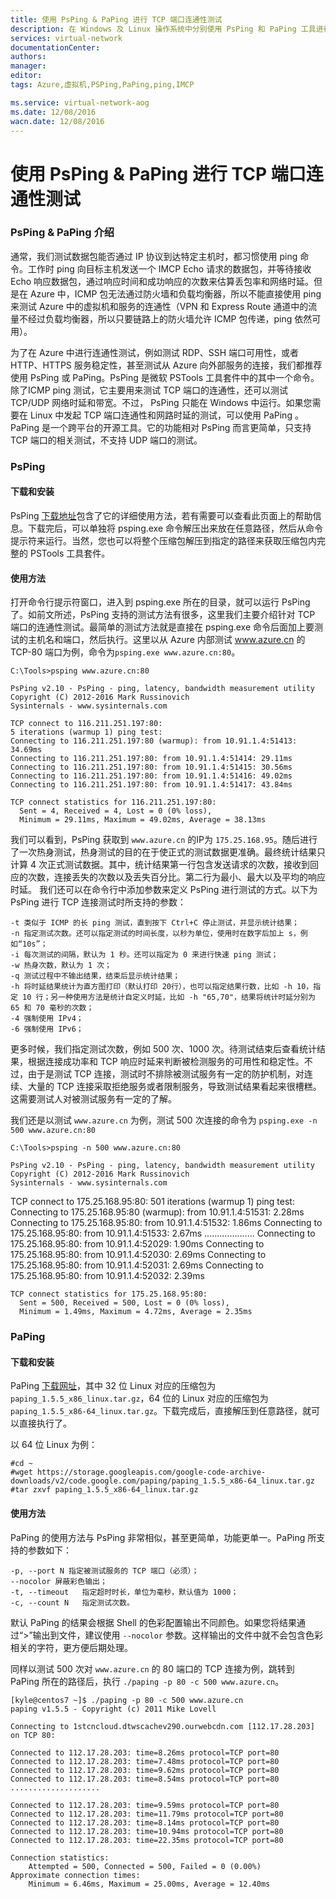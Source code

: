 ```yaml
---
title: 使用 PsPing & PaPing 进行 TCP 端口连通性测试
description: 在 Windows 及 Linux 操作系统中分别使用 PsPing 和 PaPing 工具进行 TCP 端口连通性测试
services: virtual-network
documentationCenter: 
authors: 
manager: 
editor: 
tags: Azure,虚拟机,PSPing,PaPing,ping,IMCP

ms.service: virtual-network-aog
ms.date: 12/08/2016
wacn.date: 12/08/2016
---
```


# 使用 PsPing & PaPing 进行 TCP 端口连通性测试 #

### PsPing & PaPing 介绍 ###

通常，我们测试数据包能否通过 IP 协议到达特定主机时，都习惯使用 ping 命令。工作时 ping 向目标主机发送一个 IMCP Echo 请求的数据包，并等待接收 Echo 响应数据包，通过响应时间和成功响应的次数来估算丢包率和网络时延。但是在 Azure 中，ICMP 包无法通过防火墙和负载均衡器，所以不能直接使用 ping 来测试 Azure 中的虚拟机和服务的连通性（VPN 和 Express Route 通道中的流量不经过负载均衡器，所以只要链路上的防火墙允许 ICMP 包传递，ping 依然可用）。

为了在 Azure 中进行连通性测试，例如测试 RDP、SSH 端口可用性，或者 HTTP、HTTPS 服务稳定性，甚至测试从 Azure 向外部服务的连接，我们都推荐使用 PsPing 或 PaPing。PsPing 是微软 PSTools 工具套件中的其中一个命令。除了ICMP ping 测试，它主要用来测试 TCP 端口的连通性，还可以测试 TCP/UDP 网络时延和带宽。不过， PsPing 只能在 Windows 中运行。如果您需要在 Linux 中发起 TCP 端口连通性和网路时延的测试，可以使用 PaPing 。PaPing 是一个跨平台的开源工具。它的功能相对 PsPing 而言更简单，只支持 TCP 端口的相关测试，不支持 UDP 端口的测试。

### PsPing ###

#### 下载和安装 ####

PsPing [下载地址](https://technet.microsoft.com/zh-cn/sysinternals/jj729731.aspx)包含了它的详细使用方法，若有需要可以查看此页面上的帮助信息。下载完后，可以单独将 psping.exe 命令解压出来放在任意路径，然后从命令提示符来运行。当然，您也可以将整个压缩包解压到指定的路径来获取压缩包内完整的 PSTools 工具套件。

#### 使用方法 ####

打开命令行提示符窗口，进入到 psping.exe 所在的目录，就可以运行 PsPing 了。如前文所述，PsPing 支持的测试方法有很多，这里我们主要介绍针对 TCP 端口的连通性测试。最简单的测试方法就是直接在 psping.exe 命令后面加上要测试的主机名和端口，然后执行。这里以从 Azure 内部测试 www.azure.cn 的 TCP-80 端口为例，命令为`psping.exe www.azure.cn:80`。

	C:\Tools>psping www.azure.cn:80
	
	PsPing v2.10 - PsPing - ping, latency, bandwidth measurement utility
	Copyright (C) 2012-2016 Mark Russinovich
	Sysinternals - www.sysinternals.com
	
	TCP connect to 116.211.251.197:80:
	5 iterations (warmup 1) ping test:
	Connecting to 116.211.251.197:80 (warmup): from 10.91.1.4:51413: 34.69ms
	Connecting to 116.211.251.197:80: from 10.91.1.4:51414: 29.11ms
	Connecting to 116.211.251.197:80: from 10.91.1.4:51415: 30.56ms
	Connecting to 116.211.251.197:80: from 10.91.1.4:51416: 49.02ms
	Connecting to 116.211.251.197:80: from 10.91.1.4:51417: 43.84ms
	
	TCP connect statistics for 116.211.251.197:80:
	  Sent = 4, Received = 4, Lost = 0 (0% loss),
	  Minimum = 29.11ms, Maximum = 49.02ms, Average = 38.13ms

我们可以看到，PsPing 获取到 `www.azure.cn` 的IP为 `175.25.168.95`。随后进行了一次热身测试，热身测试的目的在于使正式的测试数据更准确。最终统计结果只计算 4 次正式测试数据。其中，统计结果第一行包含发送请求的次数，接收到回应的次数，连接丢失的次数以及丢失百分比。第二行为最小、最大以及平均的响应时延。
我们还可以在命令行中添加参数来定义 PsPing 进行测试的方式。以下为 PsPing 进行 TCP 连接测试时所支持的参数：

	-t 类似于 ICMP 的长 ping 测试，直到按下 Ctrl+C 停止测试，并显示统计结果；
	-n 指定测试次数。还可以指定测试的时间长度，以秒为单位，使用时在数字后加上 s，例如“10s”；
	-i 每次测试的间隔，默认为 1 秒。还可以指定为 0 来进行快速 ping 测试；
	-w 热身次数，默认为 1 次；
	-q 测试过程中不输出结果，结束后显示统计结果；
	-h 将时延结果统计为直方图打印（默认打印 20行），也可以指定结果行数，比如 -h 10，指定 10 行；另一种使用方法是统计自定义时延，比如 -h "65,70"，结果将统计时延分别为 65 和 70 毫秒的次数；
	-4 强制使用 IPv4；
	-6 强制使用 IPv6；

更多时候，我们指定测试次数，例如 500 次、1000 次。待测试结束后查看统计结果，根据连接成功率和 TCP 响应时延来判断被检测服务的可用性和稳定性。不过，由于是测试 TCP 连接，测试时不排除被测试服务有一定的防护机制，对连续、大量的 TCP 连接采取拒绝服务或者限制服务，导致测试结果看起来很槽糕。这需要测试人对被测试服务有一定的了解。

我们还是以测试 `www.azure.cn` 为例，测试 500 次连接的命令为 `psping.exe -n 500 www.azure.cn:80`

	C:\Tools>psping -n 500 www.azure.cn:80
	
	PsPing v2.10 - PsPing - ping, latency, bandwidth measurement utility
	Copyright (C) 2012-2016 Mark Russinovich
	Sysinternals - www.sysinternals.com
	
TCP connect to 175.25.168.95:80:
	501 iterations (warmup 1) ping test:
	Connecting to 175.25.168.95:80 (warmup): from 10.91.1.4:51531: 2.28ms
	Connecting to 175.25.168.95:80: from 10.91.1.4:51532: 1.86ms
	Connecting to 175.25.168.95:80: from 10.91.1.4:51533: 2.67ms
	....................
	Connecting to 175.25.168.95:80: from 10.91.1.4:52029: 1.90ms
	Connecting to 175.25.168.95:80: from 10.91.1.4:52030: 2.69ms
	Connecting to 175.25.168.95:80: from 10.91.1.4:52031: 2.69ms
	Connecting to 175.25.168.95:80: from 10.91.1.4:52032: 2.39ms
	
	TCP connect statistics for 175.25.168.95:80:
	  Sent = 500, Received = 500, Lost = 0 (0% loss),
	  Minimum = 1.49ms, Maximum = 4.72ms, Average = 2.35ms

### PaPing ###

#### 下载和安装 ####

PaPing [下载网址](https://code.google.com/archive/p/paping/downloads)，其中 32 位 Linux 对应的压缩包为 `paping_1.5.5_x86_linux.tar.gz`，64 位的 Linux 对应的压缩包为 `paping_1.5.5_x86-64_linux.tar.gz`。下载完成后，直接解压到任意路径，就可以直接执行了。

以 64 位 Linux 为例：

	#cd ~
	#wget https://storage.googleapis.com/google-code-archive-downloads/v2/code.google.com/paping/paping_1.5.5_x86-64_linux.tar.gz
	#tar zxvf paping_1.5.5_x86-64_linux.tar.gz

#### 使用方法 ####

PaPing 的使用方法与 PsPing 非常相似，甚至更简单，功能更单一。PaPing 所支持的参数如下：

	-p, --port N 指定被测试服务的 TCP 端口（必须）；
	--nocolor 屏蔽彩色输出；
	-t, --timeout	指定超时时长，单位为毫秒，默认值为 1000；
	-c, --count N	指定测试次数。

默认 PaPing 的结果会根据 Shell 的色彩配置输出不同颜色。如果您将结果通过“>”输出到文件，建议使用 `--nocolor` 参数。这样输出的文件中就不会包含色彩相关的字符，更方便后期处理。

同样以测试 500 次对 `www.azure.cn` 的 80 端口的 TCP 连接为例，跳转到 PaPing 所在的路径后，执行 `./paping -p 80 -c 500 www.azure.cn`。
	
	[kyle@centos7 ~]$ ./paping -p 80 -c 500 www.azure.cn
	paping v1.5.5 - Copyright (c) 2011 Mike Lovell
	
	Connecting to 1stcncloud.dtwscachev290.ourwebcdn.com [112.17.28.203] on TCP 80:
	
	Connected to 112.17.28.203: time=8.26ms protocol=TCP port=80
	Connected to 112.17.28.203: time=7.48ms protocol=TCP port=80
	Connected to 112.17.28.203: time=9.62ms protocol=TCP port=80
	Connected to 112.17.28.203: time=8.54ms protocol=TCP port=80
	....................
	
	Connected to 112.17.28.203: time=9.59ms protocol=TCP port=80
	Connected to 112.17.28.203: time=11.79ms protocol=TCP port=80
	Connected to 112.17.28.203: time=8.14ms protocol=TCP port=80
	Connected to 112.17.28.203: time=10.94ms protocol=TCP port=80
	Connected to 112.17.28.203: time=22.35ms protocol=TCP port=80
	
	Connection statistics:
		Attempted = 500, Connected = 500, Failed = 0 (0.00%)
	Approximate connection times:
		Minimum = 6.46ms, Maximum = 25.00ms, Average = 12.40ms
